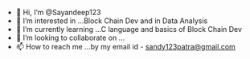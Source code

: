 - 👋 Hi, I’m @Sayandeep123
- 👀 I’m interested in ...Block Chain Dev and in Data Analysis
- 🌱 I’m currently learning ...C language and basics of Block Chain Dev 
- 💞️ I’m looking to collaborate on ...
- 📫 How to reach me ...by my email id - sandy123patra@gmail.com 

<!---
Sayandeep123/Sayandeep123 is a ✨ special ✨ repository because its `README.md` (this file) appears on your GitHub profile.
You can click the Preview link to take a look at your changes.
--->
